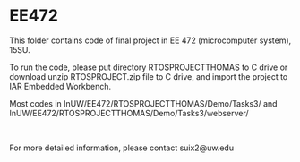 # EE472
<p>
This folder contains code of final project in EE 472 (microcomputer system), 15SU.
</p>
<p>
To run the code, please put directory RTOSPROJECTTHOMAS to C drive or download unzip RTOSPROJECT.zip file to C drive, and import the project to IAR Embedded Workbench.
</p>
<p>
Most codes in InUW/EE472/RTOSPROJECTTHOMAS/Demo/Tasks3/ and InUW/EE472/RTOSPROJECTTHOMAS/Demo/Tasks3/webserver/
</P>
<br>
<p>
For more detailed information, please contact suix2@uw.edu
</p>
